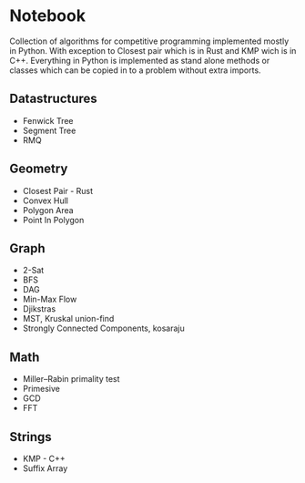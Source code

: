 # Notebook
Collection of algorithms for competitive programming implemented mostly in Python. With exception to Closest pair which is in Rust and KMP wich is in C++. 
Everything in Python is implemented as stand alone methods or classes which can be copied in to a problem without extra imports.

## Datastructures 
* Fenwick Tree
* Segment Tree
* RMQ 

## Geometry   
* Closest Pair - Rust
* Convex Hull
* Polygon Area
* Point In Polygon

## Graph 
* 2-Sat
* BFS
* DAG
* Min-Max Flow
* Djikstras
* MST, Kruskal union-find
* Strongly Connected Components, kosaraju

## Math  
* Miller–Rabin primality test
* Primesive
* GCD
* FFT

## Strings 
* KMP - C++
* Suffix Array

